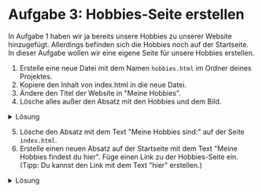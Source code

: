 # Aufgabe 3: Hobbies-Seite erstellen

In Aufgabe 1 haben wir ja bereits unsere Hobbies zu unserer Website hinzugefügt. Allerdings befinden sich die Hobbies noch auf der Startseite. In dieser Aufgabe wollen wir eine eigene Seite für unsere Hobbies erstellen.

1. Erstelle eine neue Datei mit dem Namen `hobbies.html` im Ordner deines Projektes.
2. Kopiere den Inhalt von index.html in die neue Datei.
3. Ändere den Titel der Website in "Meine Hobbies".
4. Lösche alles außer den Absatz mit den Hobbies und dem Bild.

<details>
  <summary>Lösung</summary>

```html
<!DOCTYPE html>
<html>
  <head>
    <title>Meine Hobbies</title>
  </head>
  <body>
    <p>Meine Hobbies sind:
    <ul>
        <li>Programmieren</li>
        <li>Fußball</li>
        <li>Zeichnen</li>
    </ul>
    </p>
    <img src="https://cms.sachsen.schule/fileadmin/_migrated/pics/Informatik.gif"/>
  </body>
</html>
```

</details>

5. Lösche den Absatz mit dem Text "Meine Hobbies sind:" auf der Seite `index.html`.
6. Erstelle einen neuen Absatz auf der Startseite mit dem Text "Meine Hobbies findest du hier". Füge einen Link zu der Hobbies-Seite ein. (Tipp: Du kannst den Link mit dem Text "hier" erstellen.)

<details>
  <summary>Lösung</summary>

```html
<p>Meine Hobbies findest du <a href="hobbies.html">hier</a>.</p>
```

</details>
